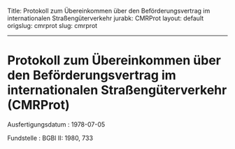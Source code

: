 Title: Protokoll zum Übereinkommen über den Beförderungsvertrag im internationalen
  Straßengüterverkehr
jurabk: CMRProt
layout: default
origslug: cmrprot
slug: cmrprot

---

# Protokoll zum Übereinkommen über den Beförderungsvertrag im internationalen Straßengüterverkehr (CMRProt)

Ausfertigungsdatum
:   1978-07-05

Fundstelle
:   BGBl II: 1980, 733

